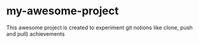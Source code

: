 # my-awesome-project

This awesome project is created to experiment git notions like clone, push and pull)
achievements
